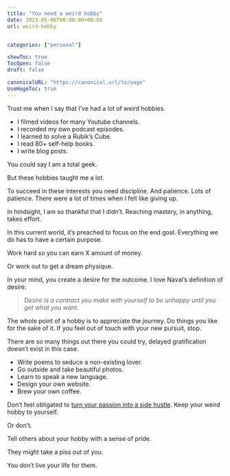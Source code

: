 ```yaml
---
title: "You need a weird hobby"
date: 2023-05-06T00:00:00+00:00
url: weird-hobby


categories: ["personal"]

showToc: true
TocOpen: false
draft: false

canonicalURL: "https://canonical.url/to/page"
UseHugoToc: true
---
```


Trust me when I say that I’ve had a lot of weird hobbies.

- I filmed videos for many Youtube channels.
- I recorded my own podcast episodes.
- I learned to solve a Rubik’s Cube.
- I read 80+ self-help books.
- I write blog posts.

You could say I am a total geek. 

But these hobbies taught me a lot. 

To succeed in these interests you need discipline. And patience. Lots of patience. There were a lot of times when I felt like giving up. 

In hindsight, I am so thankful that I didn’t. Reaching mastery, in anything, takes effort.

In this current world, it’s preached to focus on the end goal. Everything we do has to have a certain purpose. 

Work hard so you can earn X amount of money. 

Or work out to get a dream physique. 

In your mind, you create a desire for the outcome. I love Naval’s definition of desire:

> *Desire is a contract you make with yourself to be unhappy until you get what you want.*

The whole point of a hobby is to appreciate the journey. Do things you like for the sake of it. If you feel out of touch with your new pursuit, stop. 

There are so many things out there you could try, delayed gratification doesn’t exist in this case.

- Write poems to seduce a non-existing lover.
- Go outside and take beautiful photos.
- Learn to speak a new language.
- Design your own website.
- Brew your own coffee.

Don’t feel obligated to [turn your passion into a side hustle](https://www.larstendolle.com/passion-side-hustle/). Keep your weird hobby to yourself.

Or don’t.

Tell others about your hobby with a sense of pride.

They might take a piss out of you.

You don’t live your life for them.